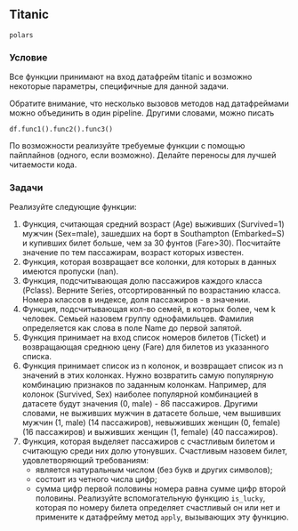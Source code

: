 ## Titanic

`polars`

### Условие
Все функции принимают на вход датафрейм titanic и возможно некоторые параметры, специфичные для данной задачи.

Обратите внимание, что несколько вызовов методов над датафреймами можно объединить в один pipeline. Другими словами, можно писать

```
df.func1().func2().funс3()
```

По возможности реализуйте требуемые функции с помощью пайплайнов (одного, если возможно). Делайте переносы для лучшей читаемости кода.

### Задачи
Реализуйте следующие функции:
1. Функция, считающая средний возраст (Age) выживших (Survived=1) мужчин (Sex=male), зашедших на борт в Southampton (Embarked=S) и купивших билет больше, чем за 30 фунтов (Fare>30). Посчитайте значение по тем пассажирам, возраст которых известен.
2. Функция, которая возвращает все колонки, для которых в данных имеются пропуски (nan).
3. Функция, подсчитывающая долю пассажиров каждого класса (Pclass). Верните Series, отсортированный по возрастанию класса. Номера классов в индексе, доля пассажиров - в значении. 
4. Функция, подсчитывающая кол-во семей, в которых более, чем k человек. Семьей назовем группу однофамильцев. Фамилия определяется как слова в поле Name до первой запятой.
5. Функция принимает на вход список номеров билетов (Ticket) и возвращающая среднюю цену (Fare) для билетов из указанного списка.
6. Функция принимает список из n колонок, и возвращает список из n значений в этих колонках. Нужно возвратить самую популярную комбинацию признаков по заданным колонкам. Например, для колонок (Survived, Sex) наиболее популярной комбинацией в датасете будут значения (0, male) - 86 пассажиров. Другими словами, не выживших мужчин в датасете больше, чем вышивших мужчин (1, male) (14 пассажиров), невыживших женщин (0, female) (16 пассажиров) и выживших женщин (1, female) (40 пассажиров).
7. Функция, которая выделяет пассажиров с счастливым билетом и считающую среди них долю утонувших. Счастливым назовем билет, удовлетворяющий требованиям:
    - является натуральным числом (без букв и других символов);
    - состоит из четного числа цифр;
    - сумма цифр первой половины номера равна сумме цифр второй половины.
Реализуйте вспомогательную функцию ```is_lucky```, которая по номеру билета определяет счастливый он или нет и примените к датафрейму метод ```apply```, вызывающих эту функцию.

